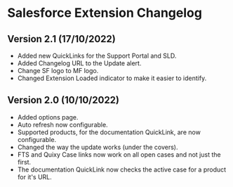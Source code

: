 # Salesforce Extension Changelog

## Version 2.1 (17/10/2022)

- Added new QuickLinks for the Support Portal and SLD.
- Added Changelog URL to the Update alert.
- Change SF logo to MF logo.
- Changed Extension Loaded indicator to make it easier to identify.

## Version 2.0 (10/10/2022)

- Added options page.
- Auto refresh now configurable.
- Supported products, for the documentation QuickLink, are now configurable.
- Changed the way the update works (under the covers).
- FTS and Quixy Case links now work on all open cases and not just the first.
- The documentation QuickLink now checks the active case for a product for it's URL.